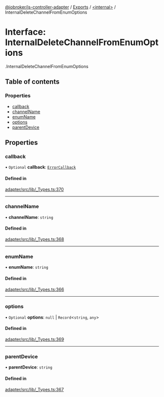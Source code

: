 [@iobroker/js-controller-adapter](../README.md) / [Exports](../modules.md) / [<internal\>](../modules/internal_.md) / InternalDeleteChannelFromEnumOptions

# Interface: InternalDeleteChannelFromEnumOptions

[<internal>](../modules/internal_.md).InternalDeleteChannelFromEnumOptions

## Table of contents

### Properties

- [callback](internal_.InternalDeleteChannelFromEnumOptions.md#callback)
- [channelName](internal_.InternalDeleteChannelFromEnumOptions.md#channelname)
- [enumName](internal_.InternalDeleteChannelFromEnumOptions.md#enumname)
- [options](internal_.InternalDeleteChannelFromEnumOptions.md#options)
- [parentDevice](internal_.InternalDeleteChannelFromEnumOptions.md#parentdevice)

## Properties

### callback

• `Optional` **callback**: [`ErrorCallback`](../modules/internal_.md#errorcallback)

#### Defined in

[adapter/src/lib/_Types.ts:370](https://github.com/ioBroker/ioBroker.js-controller/blob/f8686615/packages/adapter/src/lib/_Types.ts#L370)

___

### channelName

• **channelName**: `string`

#### Defined in

[adapter/src/lib/_Types.ts:368](https://github.com/ioBroker/ioBroker.js-controller/blob/f8686615/packages/adapter/src/lib/_Types.ts#L368)

___

### enumName

• **enumName**: `string`

#### Defined in

[adapter/src/lib/_Types.ts:366](https://github.com/ioBroker/ioBroker.js-controller/blob/f8686615/packages/adapter/src/lib/_Types.ts#L366)

___

### options

• `Optional` **options**: ``null`` \| `Record`<`string`, `any`\>

#### Defined in

[adapter/src/lib/_Types.ts:369](https://github.com/ioBroker/ioBroker.js-controller/blob/f8686615/packages/adapter/src/lib/_Types.ts#L369)

___

### parentDevice

• **parentDevice**: `string`

#### Defined in

[adapter/src/lib/_Types.ts:367](https://github.com/ioBroker/ioBroker.js-controller/blob/f8686615/packages/adapter/src/lib/_Types.ts#L367)
